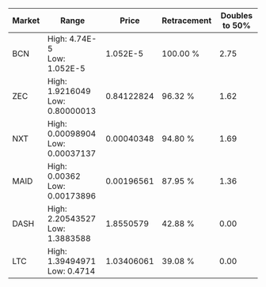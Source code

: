 | Market | Range | Price| Retracement | Doubles to 50% |
| --- | --- | --- | --- | --- |
| BCN | High: 4.74E-5<br />Low: 1.052E-5 | 1.052E-5 | 100.00 % | 2.75 |
| ZEC | High: 1.9216049<br />Low: 0.80000013 | 0.84122824 | 96.32 % | 1.62 |
| NXT | High: 0.00098904<br />Low: 0.00037137 | 0.00040348 | 94.80 % | 1.69 |
| MAID | High: 0.00362<br />Low: 0.00173896 | 0.00196561 | 87.95 % | 1.36 |
| DASH | High: 2.20543527<br />Low: 1.3883588 | 1.8550579 | 42.88 % | 0.00 |
| LTC | High: 1.39494971<br />Low: 0.4714 | 1.03406061 | 39.08 % | 0.00 |
